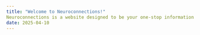 ```yaml
---
title: "Welcome to Neuroconnections!"
Neuroconnections is a website designed to be your one-stop information source! With everything from biology to mathematics to the latest in nanotechnology, we find it so you don't need to!
date: 2025-04-10
---
```

